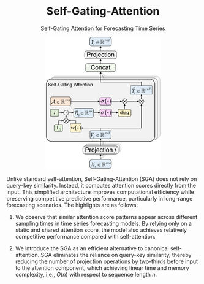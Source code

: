 <div align="center">
  
# Self-Gating-Attention
Self-Gating Attention for Forecasting Time Series

<img src="https://github.com/DezhengWang/Self-Gating-Attention/blob/main/sga.png" alt="Self-gating attention mechanism." width="300" />

</div>

Unlike standard self-attention, Self-Gating-Attention (SGA) does not rely on query-key similarity. Instead, it computes attention scores directly from the input. This simplified architecture improves computational efficiency while preserving competitive predictive performance, particularly in long-range forecasting scenarios. The highlights are as follows:

1) We observe that similar attention score patterns appear across different sampling times in time series forecasting models. By relying only on a static and shared attention score, the model also achieves relatively competitive performance compared with self-attention.

2) We introduce the SGA as an efficient alternative to canonical self-attention. SGA eliminates the reliance on query-key similarity, thereby reducing the number of projection operations by two-thirds before input to the attention component, which achieving linear time and memory complexity, i.e., $O(n)$ with respect to sequence length $n$.

